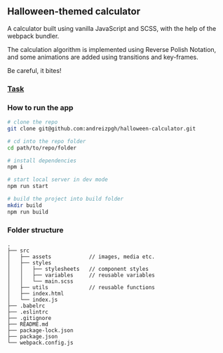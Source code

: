 ## Halloween-themed calculator

A calculator built using vanilla JavaScript and SCSS,
with the help of the webpack bundler.

The calculation algorithm is implemented using Reverse Polish Notation,
and some animations are added using transitions and key-frames.

Be careful, it bites!

### [Task](https://docs.google.com/document/d/1zpXXeSae-BlcxPKgw3DhxZA92cspVailrPYoaXSYrW8/edit?tab=t.0#heading=h.5dt3hghpa22f)

### How to run the app

```bash
# clone the repo
git clone git@github.com:andreizpgh/halloween-calculator.git

# cd into the repo folder
cd path/to/repo/folder

# install dependencies
npm i

# start local server in dev mode
npm run start

# build the project into build folder
mkdir build
npm run build
```

### Folder structure

```
.
├── src
│   ├── assets            // images, media etc.
│   ├── styles
│   │   ├── stylesheets   // component styles
│   │   ├── variables     // reusable variables
│   │   └── main.scss
│   ├── utils             // reusable functions
│   ├── index.html
│   └── index.js
├── .babelrc
├── .eslintrc
├── .gitignore
├── README.md
├── package-lock.json
├── package.json
└── webpack.config.js
```
